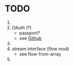 TODO
====

1. 	
2. 	OAuth (?)
	-	passport?
	-	see [Github](https://developer.github.com/v3/oauth_authorizations/#create-a-new-authorization)
3. 	
4. 	stream interface (flow mod)
	-	see flow-from-array
5. 	
